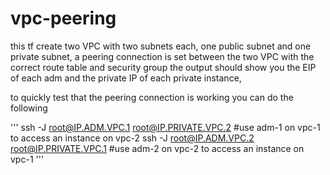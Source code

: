 # vpc-peering

this tf create two VPC with two subnets each, one public subnet and one private subnet,
a peering connection is set between the two VPC with the correct route table and security group
the output should show you the EIP of each adm and the private IP of each private instance,

to quickly test that the peering connection is working you can do the following

'''
ssh -J root@IP.ADM.VPC.1 root@IP.PRIVATE.VPC.2 #use adm-1 on vpc-1 to access an instance on vpc-2
ssh -J root@IP.ADM.VPC.2 root@IP.PRIVATE.VPC.1 #use adm-2 on vpc-2 to access an instance on vpc-1
'''
